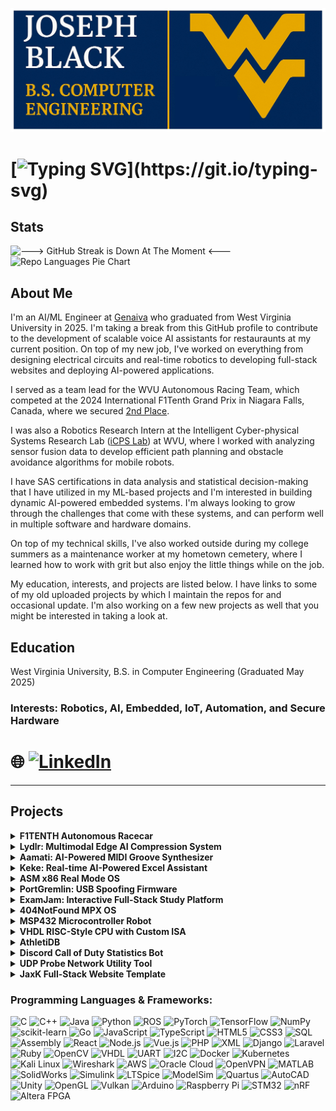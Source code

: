![Profile Logo](https://raw.githubusercontent.com/jrb00013/jrb00013/main/images/joseph-black-logo.jpeg)
# [![Typing SVG](https://readme-typing-svg.demolab.com/?lines=Welcome+to+my+GitHub+Portfolio!;Projects+are+located+below+⬇️;Thanks+for+stopping+by!)](https://git.io/typing-svg)


## Stats

![---> GitHub Streak is Down At The Moment <---](https://streak-stats.demolab.com/?user=jrb00013&theme=radical)
![Repo Languages Pie Chart](https://github-readme-stats.vercel.app/api/top-langs/?username=jrb00013&layout=pie&theme=radical)


## About Me

I'm an AI/ML Engineer at [Genaiva](https://www.genaiva.io) who graduated from West Virginia University in 2025. I'm taking a break from this GitHub profile to contribute to the development of scalable voice AI assistants for restauraunts at my current position. On top of my new job, I've worked on everything from designing electrical circuits and real-time robotics to developing full-stack websites and deploying AI-powered applications.

I served as a team lead for the WVU Autonomous Racing Team, which competed at the 2024 International F1Tenth Grand Prix in Niagara Falls, Canada, where we secured [2nd Place](https://media.statler.wvu.edu/news/2024/09/24/wvu-f1tenth-team-places-second-in-international-competition).

I was also a Robotics Research Intern at the Intelligent Cyber-physical Systems Research Lab ([iCPS Lab](https://sites.google.com/site/amrselwakeel/intelligent-cyber-physical-systems-research-lab-icps-lab)) at WVU, where I worked with analyzing sensor fusion data to develop efficient path planning and obstacle avoidance algorithms for mobile robots. 

I have SAS certifications in data analysis and statistical decision-making that I have utilized in my ML-based projects and I'm interested in building dynamic AI-powered embedded systems.  I'm always looking to grow through the challenges that come with these systems, and can perform well in multiple software and hardware domains.

On top of my technical skills, I've also worked outside during my college summers as a maintenance worker at my hometown cemetery, where I learned how to work with grit but also enjoy the little things while on the job.

My education, interests, and projects are listed below. I have links to some of my old uploaded projects by which I maintain the repos for and occasional update. I'm also working on a few new projects as well that you might be interested in taking a look at.

## Education
West Virginia University, B.S. in Computer Engineering (Graduated May 2025)  

### Interests: Robotics, AI, Embedded, IoT, Automation, and Secure Hardware
# 🌐 [![LinkedIn](https://img.shields.io/badge/LinkedIn-Joseph%20Black-blue?style=for-the-badge&logo=linkedin)](https://www.linkedin.com/in/joseph-black-wvu)

---
## Projects

<details>
  <summary><strong>F1TENTH Autonomous Racecar</strong></summary>

Led the development of a 1/10th scale autonomous race car as part of WVU's F1TENTH team, achieving 2nd place at the 19th IEEE International F1TENTH Grand Prix. Engineered and tuned custom PID control loops for throttle and steering using VESC firmware, dramatically improving control precision and stability at high speeds. Implemented real-time path planning algorithms including pure pursuit, gap following, and dynamic obstacle avoidance using ROS2, Python, and LiDAR sensor fusion. Served as technical lead, learning ROS2 independently and training team members on framework integration, algorithm deployment, and hardware communication protocols. 

![F1Tenth Article Picture](https://raw.githubusercontent.com/jrb00013/jrb00013/main/images/f1tenth-article.png)

![Workshop Desk View](https://raw.githubusercontent.com/jrb00013/jrb00013/main/images/f1tenth-image-1.png)

![Track Test](https://raw.githubusercontent.com/jrb00013/jrb00013/main/images/f1tenth-image-2.png)

![Car On Track](https://raw.githubusercontent.com/jrb00013/jrb00013/main/images/f1tenth-image-3.jpeg)

![Last Commit](https://img.shields.io/github/last-commit/jrb00013/F1TENTH?color=blue&label=F1TENTH-Last-Commit)
</details>

<details>
  <summary><strong>Lydlr: Multimodal Edge AI Compression System</strong></summary>

Currently designing a real-time multimodal sensor data compression system using ROS2 and PyTorch, targeting edge devices. At the moment, I'm deploying my nodes onto a Raspberry Pi, and eventually plan to utilize an NVIDIA Jetson. The system fuses camera, LiDAR, IMU, and audio inputs through convolutional and recurrent neural networks to achieve efficient learned compression with temporal context. Integrated a reinforcement learning-based adaptive compression controller that dynamically balances compression quality and system resource usage, guided by live perceptual quality assessment (LPIPS) and system metrics. I also prepared the data for quantization for AI edge hardware.

![Last Commit](https://img.shields.io/github/last-commit/jrb00013/Lydlr?color=crimson&label=Lydlr-Last-Commit)
</details>

<details>
  <summary><strong>Aamati: AI-Powered MIDI Groove Synthesizer</strong></summary>

Almost finished with my intelligent MIDI audio pipeline using the JUCE framework with C++ and PyTorch for real-time MIDI rhythm manipulation based on psychoacoustic modeling.

![Last Commit](https://img.shields.io/github/last-commit/jrb00013/Aamati?color=green&label=Aamati-Last-Commit)
</details>


<details>
  <summary><strong>Keke: Real-time AI-Powered Excel Assistant </strong></summary>

Built a native AI-driven FreeRTOS-based application for analyzing, cleaning, visualizing, and predicting from spreadsheet data. Developed the core processing engine, integrated intelligent data workflows with FreeRTOS, and designed an simple user interface to help with data analysis.

![Last Commit](https://img.shields.io/github/last-commit/jrb00013/keke?color=white&label=Keke-Last-Commit)
</details>


<details>
  <summary><strong>ASM x86 Real Mode OS</strong></summary>

Designed a bootable operating system written in pure x86 assembly, designed to run in real mode on legacy x86 architecture. Developed a custom 512-byte bootloader that initializes CPU, loads kernel from disk using BIOS INT 13h, and implements a command-line shell with keyboard input handling. Integrated FAT12 file system parsing, custom interrupt handlers through IVT modification, and basic memory management with segment:offset addressing. Successfully deployed on PlayStation 2 hardware using Free McBoot and a DMS3 modchip. Currently updating.

![Last Commit](https://img.shields.io/github/last-commit/jrb00013/asmOS?color=orange&label=asmOS-Last-Commit)

</details>

<details>
  <summary><strong>PortGremlin: USB Spoofing Firmware</strong></summary>

Developed firmware for the EK-TM4C123GXL microcontroller that dynamically cycles through multiple USB device classes (HID keyboard, audio, printer, gamepad, MIDI) with randomized vendor/product IDs to spoof USB identities. Implemented timed USB descriptor switching and VID/PID spoofing using TI’s TivaWare USB library to test host OS device enumeration, driver stability, and security assumptions. Designed malformed descriptors to evaluate host resilience against unexpected USB device behaviors.

![Last Commit](https://img.shields.io/github/last-commit/jrb00013/PortGremlin?color=yellow&label=PortGremlin-Last-Commit)

</details>

<details>
  <summary><strong>ExamJam: Interactive Full-Stack Study Platform</strong></summary>

Developed a full-stack collaborative study platform specifically designed for West Virginia University students, providing free access to course-organized flashcards and study materials. Built using React.js frontend with Firebase authentication and MySQL backend, featuring dynamic search functionality, class-based organization, and responsive UI design. Implemented secure user authentication, real-time data synchronization, and intuitive course categorization to eliminate paywalls common in commercial study apps. Collaborated in an Agile development environment with Git version control, contributing to architectural design, component logic, and testing infrastructure.  

![ExamJam Logo Image](https://raw.githubusercontent.com/jrb00013/jrb00013/main/images/logoimage.jpeg)

[Live App](https://examjam-firebase.firebaseapp.com/)  

[GitHub Repo](https://github.com/WVU-CS230-2024-01-Group01/exam-jam)  

![Last Commit](https://img.shields.io/github/last-commit/WVU-CS230-2024-01-Group01/exam-jam?color=purple&label=ExamJam-Last-Commit)


</details>

<details>
  <summary><strong>404NotFound MPX OS</strong></summary>

Designed and implemented a cooperative multitasking OS kernel using C and x86 assembly, mimicking early embedded RTOS architectures with precise timing and interrupt control. Developed custom interrupt service routines, system call interfaces, and process management using Process Control Blocks (PCBs) and Memory Control Blocks (MCBs). Implemented full context-switching mechanisms managing register states and stack frames, along with modular shell support, serial drivers (polling and interrupt modes), software timers, and real-time I/O scheduling without relying on existing operating systems.

[Group GitHub](https://github.com/WVU-CS450/404NotFound/)

![Last Commit](https://img.shields.io/github/last-commit/jrb00013/404NotFound?color=gold&label=404NotFound-Last-Commit)

</details>

<details>
  <summary><strong>MSP432 Microcontroller Robot</strong></summary>

Programmed a fully autonomous robot using bare-metal C on the MSP432 microcontroller with no operating system. Integrated analog and digital sensors via GPIO and implemented real-time obstacle avoidance logic using timer interrupts and PWM-based motor control. Focused on efficient resource usage, low-latency decision-making, and precise motor speed modulation to achieve responsive navigation in dynamic environments. Demonstrated deep understanding of embedded systems design, peripheral configuration, and hardware-level programming.

![Last Commit](https://img.shields.io/github/last-commit/jrb00013/MSP432BOT?color=teal&label=MSP432BOT-Last-Commit)

</details>

<details>
  <summary><strong>VHDL RISC-Style CPU with Custom ISA</strong></summary>

Engineered a custom 8-bit CPU from scratch using VHDL, emphasizing instruction-level control and finite state machine design. Created custom instruction set, hardcoded ALU, register file, and memory-mapped I/O interface with ModelSim simulation for timing analysis. Implemented FSMs for instruction fetch/decode/execute cycles, addressing real-world timing constraints including clock domain crossing and synchronous resets. Designed architecture supports basic arithmetic, logic operations, and I/O interfacing, laying groundwork for future FPGA-based projects.

![Last Commit](https://img.shields.io/github/last-commit/jrb00013/vhdl-cpu?color=indigo&label=VHDL-CPU-Last-Commit)
</details>

<details>
  <summary><strong>AthletiDB</strong></summary>
A sports data analysis and management system designed for sports analysts, researchers, and enthusiasts. This pipeline provides robust data collection, normalization, analysis, and export capabilities across multiple sports leagues.
 
![Last Commit](https://img.shields.io/github/last-commit/jrb00013/athletidb?color=brown&label=JaxK-Last-Commit)
</details>


<details>
  <summary><strong>Discord Call of Duty Statistics Bot</strong></summary>

Developed and deployed a feature-rich Discord bot for gaming community management, integrating with Call of Duty API (https://codapi.dev/) to track ranked play statistics. Implemented RESTful API communication, asynchronous programming patterns, and real-time message parsing for interactive user commands. Features modular event-driven architecture with comprehensive error handling, logging systems, and live testing protocols. Maintains active deployment with version control and community-driven feature updates.

![Last Commit](https://img.shields.io/github/last-commit/jrb00013/CDLstatsBOT?color=blueviolet&label=CDLstatsBOT-Last-Commit)
</details>

<details>
  <summary><strong>UDP Probe Network Utility Tool</strong></summary>

Built a comprehensive Linux-based command-line network diagnostic tool for UDP health assessment and latency analysis. Implemented custom socket programming in C with precise timing mechanisms for round-trip time calculation, jitter analysis, and packet loss statistics. Features robust logging modules and statistical visualization for network behavior analysis under variable conditions. Designed for network administrators requiring detailed UDP connection diagnostics and performance monitoring capabilities.

![Last Commit](https://img.shields.io/github/last-commit/jrb00013/udp-probe?color=cyan&label=udp-probe-Last-Commit)
</details>

<details>
  <summary><strong>JaxK Full-Stack Website Template</strong></summary>

Blank Full Stack Website Template for younger devs to make their own websites, as well as for me to host some of my projects.

![Last Commit](https://img.shields.io/github/last-commit/jrb00013/jaxk-website?color=pink&label=JaxK-Last-Commit)
</details>

### **Programming Languages & Frameworks:**
![C](https://img.shields.io/badge/C-00599C?style=flat-square&logo=c&logoColor=white)
![C++](https://img.shields.io/badge/C++-00599C?style=flat-square&logo=cpp&logoColor=white)
![Java](https://img.shields.io/badge/Java-ED8B00?style=flat-square&logo=java&logoColor=white)
![Python](https://img.shields.io/badge/Python-3776AB?style=flat-square&logo=python&logoColor=white)
![ROS](https://img.shields.io/badge/ROS-22314E?style=flat-square&logo=ros&logoColor=white)
![PyTorch](https://img.shields.io/badge/PyTorch-EE4C2C?style=flat-square&logo=pytorch&logoColor=white)
![TensorFlow](https://img.shields.io/badge/TensorFlow-FF6F00?style=flat-square&logo=tensorflow&logoColor=white)
![NumPy](https://img.shields.io/badge/NumPy-013243?style=flat-square&logo=numpy&logoColor=white)
![scikit-learn](https://img.shields.io/badge/scikit--learn-F7931E?style=flat-square&logo=scikit-learn&logoColor=white)
![Go](https://img.shields.io/badge/Go-00ADD8?style=flat-square&logo=go&logoColor=white)
![JavaScript](https://img.shields.io/badge/JavaScript-F7DF1E?style=flat-square&logo=javascript&logoColor=black)
![TypeScript](https://img.shields.io/badge/TypeScript-3178C6?style=flat-square&logo=typescript&logoColor=white)
![HTML5](https://img.shields.io/badge/HTML5-E34F26?style=flat-square&logo=html5&logoColor=white)
![CSS3](https://img.shields.io/badge/CSS3-1572B6?style=flat-square&logo=css3&logoColor=white)
![SQL](https://img.shields.io/badge/SQL-4479A1?style=flat-square&logo=mysql&logoColor=white)
![Assembly](https://img.shields.io/badge/Assembly-6E4C13?style=flat-square)
![React](https://img.shields.io/badge/React-20232A?style=flat-square&logo=react&logoColor=61DAFB)
![Node.js](https://img.shields.io/badge/Node.js-339933?style=flat-square&logo=nodedotjs&logoColor=white)
![Vue.js](https://img.shields.io/badge/Vue.js-35495E?style=flat-square&logo=vue.js&logoColor=4FC08D)
![PHP](https://img.shields.io/badge/PHP-777BB4?style=flat-square&logo=php&logoColor=white)
![XML](https://img.shields.io/badge/XML-E44D26?style=flat-square)
![Django](https://img.shields.io/badge/Django-092E20?style=flat-square&logo=django&logoColor=white)
![Laravel](https://img.shields.io/badge/Laravel-FF2D20?style=flat-square&logo=laravel&logoColor=white)
![Ruby](https://img.shields.io/badge/Ruby-CC342D?style=flat-square&logo=ruby&logoColor=white)
![OpenCV](https://img.shields.io/badge/OpenCV-5C3EE8?style=flat-square&logo=opencv&logoColor=white)
![VHDL](https://img.shields.io/badge/VHDL-452F84?style=flat-square)
![UART](https://img.shields.io/badge/UART-555555?style=flat-square)
![I2C](https://img.shields.io/badge/I2C-003366?style=flat-square)
![Docker](https://img.shields.io/badge/Docker-2496ED?style=flat-square&logo=docker&logoColor=white)
![Kubernetes](https://img.shields.io/badge/Kubernetes-326CE5?style=flat-square&logo=kubernetes&logoColor=white)
![Kali Linux](https://img.shields.io/badge/Kali_Linux-557C94?style=flat-square&logo=kalilinux&logoColor=white)
![Wireshark](https://img.shields.io/badge/Wireshark-1679A7?style=flat-square&logo=wireshark&logoColor=white)
![AWS](https://img.shields.io/badge/AWS-232F3E?style=flat-square&logo=amazonaws&logoColor=white)
![Oracle Cloud](https://img.shields.io/badge/Oracle_Cloud-F80000?style=flat-square&logo=oracle&logoColor=white)
![OpenVPN](https://img.shields.io/badge/OpenVPN-EA7E20?style=flat-square&logo=openvpn&logoColor=white)
![MATLAB](https://img.shields.io/badge/MATLAB-0076A8?style=flat-square&logo=mathworks&logoColor=white)
![SolidWorks](https://img.shields.io/badge/SolidWorks-FF0000?style=flat-square&logo=solidworks&logoColor=white)
![Simulink](https://img.shields.io/badge/Simulink-0076A8?style=flat-square)
![LTSpice](https://img.shields.io/badge/LTSpice-A4373A?style=flat-square)
![ModelSim](https://img.shields.io/badge/ModelSim-005F87?style=flat-square)
![Quartus](https://img.shields.io/badge/Quartus-0071C5?style=flat-square)
![AutoCAD](https://img.shields.io/badge/AutoCAD-E34F26?style=flat-square&logo=autodesk&logoColor=white)
![Unity](https://img.shields.io/badge/Unity-000000?style=flat-square&logo=unity&logoColor=white)
![OpenGL](https://img.shields.io/badge/OpenGL-5586A4?style=flat-square&logo=opengl&logoColor=white)
![Vulkan](https://img.shields.io/badge/Vulkan-B61C1C?style=flat-square)
![Arduino](https://img.shields.io/badge/Arduino-00979D?style=flat-square&logo=arduino&logoColor=white)
![Raspberry Pi](https://img.shields.io/badge/RaspberryPi-C51A4A?style=flat-square&logo=raspberrypi&logoColor=white)
![STM32](https://img.shields.io/badge/STM32-03234B?style=flat-square)
![nRF](https://img.shields.io/badge/nRF-005F87?style=flat-square)
![Altera FPGA](https://img.shields.io/badge/Altera-0071C5?style=flat-square)




